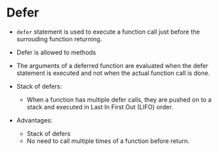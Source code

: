 # Defer

- ```defer``` statement is used to execute a function call just before the surrouding function returning.

- Defer is allowed to methods

- The arguments of a deferred function are evaluated when the defer statement is executed and not when the actual function call is done.

- Stack of defers:
    - When a function has multiple defer calls, they are pushed on to a stack and executed in Last In First Out (LIFO) order.

- Advantages:
    - Stack of defers
    - No need to call multiple times of a function before return.
    